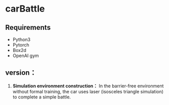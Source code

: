 # carBattle
## Requirements
- Python3
- Pytorch
- Box2d
- OpenAI gym
## version：
1. **Simulation environment construction：** In the barrier-free environment without formal training, the car uses laser (isosceles triangle simulation) to complete a simple battle.